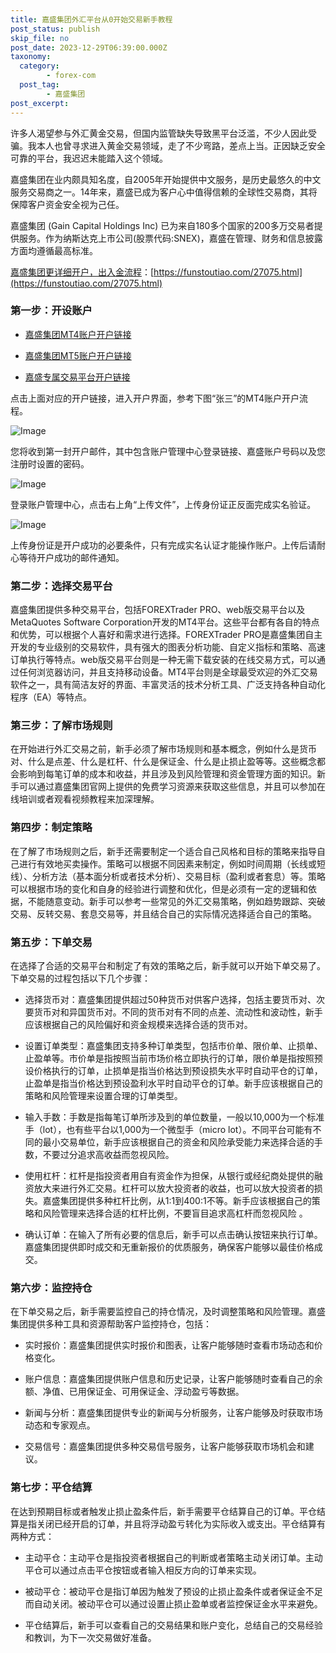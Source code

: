 ```yaml
---
title: 嘉盛集团外汇平台从0开始交易新手教程
post_status: publish
skip_file: no
post_date: 2023-12-29T06:39:00.000Z
taxonomy:
  category:
        - forex-com
  post_tag:
        - 嘉盛集团
post_excerpt: 
---
```

许多人渴望参与外汇黄金交易，但国内监管缺失导致黑平台泛滥，不少人因此受骗。我本人也曾寻求进入黄金交易领域，走了不少弯路，差点上当。正因缺乏安全可靠的平台，我迟迟未能踏入这个领域。

嘉盛集团在业内颇具知名度，自2005年开始提供中文服务，是历史最悠久的中文服务交易商之一。14年来，嘉盛已成为客户心中值得信赖的全球性交易商，其将保障客户资金安全视为己任。

嘉盛集团 (Gain Capital Holdings Inc) 已为来自180多个国家的200多万交易者提供服务。作为纳斯达克上市公司(股票代码:SNEX)，嘉盛在管理、财务和信息披露方面均遵循最高标准。

[嘉盛集团更详细开户，出入金流程](https://funstoutiao.com/27075.html)：[https://funstoutiao.com/27075.html](https://funstoutiao.com/27075.html)

### 第一步：开设账户

* [嘉盛集团MT4账户开户链接](https://s.ssgg.net/jsmt4)

* [嘉盛集团MT5账户开户链接](https://s.ssgg.net/jsmt5)

* [嘉盛专属交易平台开户链接](https://s.ssgg.net/js)

点击上面对应的开户链接，进入开户界面，参考下图“张三”的MT4账户开户流程。

![Image](https://prod-files-secure.s3.us-west-2.amazonaws.com/39ed1227-6d7d-4570-be36-9ccd4a2c4241/7a167aea-686b-400d-af59-4e18eb607a40/640.png?X-Amz-Algorithm=AWS4-HMAC-SHA256&X-Amz-Content-Sha256=UNSIGNED-PAYLOAD&X-Amz-Credential=ASIAZI2LB4666NCWU7LH%2F20250531%2Fus-west-2%2Fs3%2Faws4_request&X-Amz-Date=20250531T041308Z&X-Amz-Expires=3600&X-Amz-Security-Token=IQoJb3JpZ2luX2VjEOz%2F%2F%2F%2F%2F%2F%2F%2F%2F%2FwEaCXVzLXdlc3QtMiJHMEUCIQDrEGFlb99Nuxim%2B7a2jzb%2FIyHLCtdPES5xnbonXmVOsgIgOimiSsEAbNSZqrzg%2BZmhuWHbE3MaQ7Kv229oE6bYaeQqiAQItf%2F%2F%2F%2F%2F%2F%2F%2F%2F%2FARAAGgw2Mzc0MjMxODM4MDUiDCRsfq%2BaQ%2FfEJvUazircA1Nxe7X1OEqh%2BVpSVagNyXbCXiaNPlbMkS%2Bq1PuB6jqV7epxZeWA90cqvp6BNMWobCoNt877SK%2FPLM30t8fSmDsiPffGJY5JDNXUKoTvGF9A9vXFujdEfecHdm69hYhIvwaNbD09mSP2vkocCATpRVNgG0Y%2FdbB8f0c3FGLh%2FiYU%2BU82y25UxQJdhmvUelPJCGx058YRpSN7olDGoeTQyaIWorW9XlmvcDzu4vyQlIh2Ja1Gp3IQF0eTmf03q8zr5LjaN98NbpTnki82XiRmjgNySBJxanj%2FHL%2B6%2FlRVLp5Wovonti71EY4ggqYK%2FJgfvDt5KUcHJ7vIhNBka9JiGm2DbfG6AABnzVFOWGu2ho2zYxkm%2BZCO4xjdFTnpqquY1Pk2DjfR96RkaFoCA8HbmqDrRwwUkSEiGikUynmsEJzdgBJcUs2YquT21NFiuAPInlHemFbtHbb435ut8BJ7ce5DO4k0okkb9stjDoAV6RQ%2BjzAtQ4onczt25ZxWTOjPYG6QW6jPMItgpSVEYE8E%2BKvBXtHK3ny8HBS9EQCjZBXWQZOj99qx56LeAKOmOmnbWkzvGSovvOhPXOA%2BX%2BuQaqz9EXHfHzLC7AZR6dQoU55HJ%2FWCpvL5wROSXReOMJ7y6cEGOqUBREmMsEAjsUX5ya3SsWjM1H3qwoZ89x9jtsz6ZpJtDGauJ%2F%2BBRT6%2F1oaoThBpcnDVvraXcY8qMYsL1ysDZkw2qzugSBKVb%2FW%2BOG9AJkICyQGYvRga6Ig%2BjabKOrd1sCGVhdOvIjYcQdPBHFt5fjbBMKheOrDXyz9QpDuNXZuQrEfXNoxmJVl124jK8iO6YNvKQdIMPg5YrbBAutd3foNXIqaVRF1t&X-Amz-Signature=37c6b1331d660bf3557f604ce60ff0861cd1b06d6d05ea3ef476571a1e4e9117&X-Amz-SignedHeaders=host&x-id=GetObject)

您将收到第一封开户邮件，其中包含账户管理中心登录链接、嘉盛账户号码以及您注册时设置的密码。

![Image](https://prod-files-secure.s3.us-west-2.amazonaws.com/39ed1227-6d7d-4570-be36-9ccd4a2c4241/eaa1c6b3-2877-4284-a0e1-530e222c27fb/image.png?X-Amz-Algorithm=AWS4-HMAC-SHA256&X-Amz-Content-Sha256=UNSIGNED-PAYLOAD&X-Amz-Credential=ASIAZI2LB4666NCWU7LH%2F20250531%2Fus-west-2%2Fs3%2Faws4_request&X-Amz-Date=20250531T041308Z&X-Amz-Expires=3600&X-Amz-Security-Token=IQoJb3JpZ2luX2VjEOz%2F%2F%2F%2F%2F%2F%2F%2F%2F%2FwEaCXVzLXdlc3QtMiJHMEUCIQDrEGFlb99Nuxim%2B7a2jzb%2FIyHLCtdPES5xnbonXmVOsgIgOimiSsEAbNSZqrzg%2BZmhuWHbE3MaQ7Kv229oE6bYaeQqiAQItf%2F%2F%2F%2F%2F%2F%2F%2F%2F%2FARAAGgw2Mzc0MjMxODM4MDUiDCRsfq%2BaQ%2FfEJvUazircA1Nxe7X1OEqh%2BVpSVagNyXbCXiaNPlbMkS%2Bq1PuB6jqV7epxZeWA90cqvp6BNMWobCoNt877SK%2FPLM30t8fSmDsiPffGJY5JDNXUKoTvGF9A9vXFujdEfecHdm69hYhIvwaNbD09mSP2vkocCATpRVNgG0Y%2FdbB8f0c3FGLh%2FiYU%2BU82y25UxQJdhmvUelPJCGx058YRpSN7olDGoeTQyaIWorW9XlmvcDzu4vyQlIh2Ja1Gp3IQF0eTmf03q8zr5LjaN98NbpTnki82XiRmjgNySBJxanj%2FHL%2B6%2FlRVLp5Wovonti71EY4ggqYK%2FJgfvDt5KUcHJ7vIhNBka9JiGm2DbfG6AABnzVFOWGu2ho2zYxkm%2BZCO4xjdFTnpqquY1Pk2DjfR96RkaFoCA8HbmqDrRwwUkSEiGikUynmsEJzdgBJcUs2YquT21NFiuAPInlHemFbtHbb435ut8BJ7ce5DO4k0okkb9stjDoAV6RQ%2BjzAtQ4onczt25ZxWTOjPYG6QW6jPMItgpSVEYE8E%2BKvBXtHK3ny8HBS9EQCjZBXWQZOj99qx56LeAKOmOmnbWkzvGSovvOhPXOA%2BX%2BuQaqz9EXHfHzLC7AZR6dQoU55HJ%2FWCpvL5wROSXReOMJ7y6cEGOqUBREmMsEAjsUX5ya3SsWjM1H3qwoZ89x9jtsz6ZpJtDGauJ%2F%2BBRT6%2F1oaoThBpcnDVvraXcY8qMYsL1ysDZkw2qzugSBKVb%2FW%2BOG9AJkICyQGYvRga6Ig%2BjabKOrd1sCGVhdOvIjYcQdPBHFt5fjbBMKheOrDXyz9QpDuNXZuQrEfXNoxmJVl124jK8iO6YNvKQdIMPg5YrbBAutd3foNXIqaVRF1t&X-Amz-Signature=7c06850110c7fd0c7ac77241cd0b5092ec305213a458d6d3cbcd7c7d1fcde7ea&X-Amz-SignedHeaders=host&x-id=GetObject)

登录账户管理中心，点击右上角“上传文件”，上传身份证正反面完成实名验证。

![Image](https://prod-files-secure.s3.us-west-2.amazonaws.com/39ed1227-6d7d-4570-be36-9ccd4a2c4241/54090639-09fc-46b4-a135-e0289f707147/image.png?X-Amz-Algorithm=AWS4-HMAC-SHA256&X-Amz-Content-Sha256=UNSIGNED-PAYLOAD&X-Amz-Credential=ASIAZI2LB4666NCWU7LH%2F20250531%2Fus-west-2%2Fs3%2Faws4_request&X-Amz-Date=20250531T041308Z&X-Amz-Expires=3600&X-Amz-Security-Token=IQoJb3JpZ2luX2VjEOz%2F%2F%2F%2F%2F%2F%2F%2F%2F%2FwEaCXVzLXdlc3QtMiJHMEUCIQDrEGFlb99Nuxim%2B7a2jzb%2FIyHLCtdPES5xnbonXmVOsgIgOimiSsEAbNSZqrzg%2BZmhuWHbE3MaQ7Kv229oE6bYaeQqiAQItf%2F%2F%2F%2F%2F%2F%2F%2F%2F%2FARAAGgw2Mzc0MjMxODM4MDUiDCRsfq%2BaQ%2FfEJvUazircA1Nxe7X1OEqh%2BVpSVagNyXbCXiaNPlbMkS%2Bq1PuB6jqV7epxZeWA90cqvp6BNMWobCoNt877SK%2FPLM30t8fSmDsiPffGJY5JDNXUKoTvGF9A9vXFujdEfecHdm69hYhIvwaNbD09mSP2vkocCATpRVNgG0Y%2FdbB8f0c3FGLh%2FiYU%2BU82y25UxQJdhmvUelPJCGx058YRpSN7olDGoeTQyaIWorW9XlmvcDzu4vyQlIh2Ja1Gp3IQF0eTmf03q8zr5LjaN98NbpTnki82XiRmjgNySBJxanj%2FHL%2B6%2FlRVLp5Wovonti71EY4ggqYK%2FJgfvDt5KUcHJ7vIhNBka9JiGm2DbfG6AABnzVFOWGu2ho2zYxkm%2BZCO4xjdFTnpqquY1Pk2DjfR96RkaFoCA8HbmqDrRwwUkSEiGikUynmsEJzdgBJcUs2YquT21NFiuAPInlHemFbtHbb435ut8BJ7ce5DO4k0okkb9stjDoAV6RQ%2BjzAtQ4onczt25ZxWTOjPYG6QW6jPMItgpSVEYE8E%2BKvBXtHK3ny8HBS9EQCjZBXWQZOj99qx56LeAKOmOmnbWkzvGSovvOhPXOA%2BX%2BuQaqz9EXHfHzLC7AZR6dQoU55HJ%2FWCpvL5wROSXReOMJ7y6cEGOqUBREmMsEAjsUX5ya3SsWjM1H3qwoZ89x9jtsz6ZpJtDGauJ%2F%2BBRT6%2F1oaoThBpcnDVvraXcY8qMYsL1ysDZkw2qzugSBKVb%2FW%2BOG9AJkICyQGYvRga6Ig%2BjabKOrd1sCGVhdOvIjYcQdPBHFt5fjbBMKheOrDXyz9QpDuNXZuQrEfXNoxmJVl124jK8iO6YNvKQdIMPg5YrbBAutd3foNXIqaVRF1t&X-Amz-Signature=811401c26d874adf73a24003c9b3e5f9b2875dd5bd070f2dd5603ce81e146fda&X-Amz-SignedHeaders=host&x-id=GetObject)

上传身份证是开户成功的必要条件，只有完成实名认证才能操作账户。上传后请耐心等待开户成功的邮件通知。

### 第二步：选择交易平台

嘉盛集团提供多种交易平台，包括FOREXTrader PRO、web版交易平台以及MetaQuotes Software Corporation开发的MT4平台。这些平台都有各自的特点和优势，可以根据个人喜好和需求进行选择。FOREXTrader PRO是嘉盛集团自主开发的专业级别的交易软件，具有强大的图表分析功能、自定义指标和策略、高速订单执行等特点。web版交易平台则是一种无需下载安装的在线交易方式，可以通过任何浏览器访问，并且支持移动设备。MT4平台则是全球最受欢迎的外汇交易软件之一，具有简洁友好的界面、丰富灵活的技术分析工具、广泛支持各种自动化程序（EA）等特点。

### 第三步：了解市场规则

在开始进行外汇交易之前，新手必须了解市场规则和基本概念，例如什么是货币对、什么是点差、什么是杠杆、什么是保证金、什么是止损止盈等等。这些概念都会影响到每笔订单的成本和收益，并且涉及到风险管理和资金管理方面的知识。新手可以通过嘉盛集团官网上提供的免费学习资源来获取这些信息，并且可以参加在线培训或者观看视频教程来加深理解。

### 第四步：制定策略

在了解了市场规则之后，新手还需要制定一个适合自己风格和目标的策略来指导自己进行有效地买卖操作。策略可以根据不同因素来制定，例如时间周期（长线或短线）、分析方法（基本面分析或者技术分析）、交易目标（盈利或者套息）等。策略可以根据市场的变化和自身的经验进行调整和优化，但是必须有一定的逻辑和依据，不能随意变动。新手可以参考一些常见的外汇交易策略，例如趋势跟踪、突破交易、反转交易、套息交易等，并且结合自己的实际情况选择适合自己的策略。

### 第五步：下单交易

在选择了合适的交易平台和制定了有效的策略之后，新手就可以开始下单交易了。下单交易的过程包括以下几个步骤：

* 选择货币对：嘉盛集团提供超过50种货币对供客户选择，包括主要货币对、次要货币对和异国货币对。不同的货币对有不同的点差、流动性和波动性，新手应该根据自己的风险偏好和资金规模来选择合适的货币对。

* 设置订单类型：嘉盛集团支持多种订单类型，包括市价单、限价单、止损单、止盈单等。市价单是指按照当前市场价格立即执行的订单，限价单是指按照预设价格执行的订单，止损单是指当价格达到预设损失水平时自动平仓的订单，止盈单是指当价格达到预设盈利水平时自动平仓的订单。新手应该根据自己的策略和风险管理来设置合理的订单类型。

* 输入手数：手数是指每笔订单所涉及到的单位数量，一般以10,000为一个标准手（lot），也有些平台以1,000为一个微型手（micro lot）。不同平台可能有不同的最小交易单位，新手应该根据自己的资金和风险承受能力来选择合适的手数，不要过分追求高收益而忽视风险。

* 使用杠杆：杠杆是指投资者用自有资金作为担保，从银行或经纪商处提供的融资放大来进行外汇交易。杠杆可以放大投资者的收益，也可以放大投资者的损失。嘉盛集团提供多种杠杆比例，从1:1到400:1不等。新手应该根据自己的策略和风险管理来选择合适的杠杆比例，不要盲目追求高杠杆而忽视风险 。

* 确认订单：在输入了所有必要的信息后，新手可以点击确认按钮来执行订单。嘉盛集团提供即时成交和无重新报价的优质服务，确保客户能够以最佳价格成交。

### 第六步：监控持仓

在下单交易之后，新手需要监控自己的持仓情况，及时调整策略和风险管理。嘉盛集团提供多种工具和资源帮助客户监控持仓，包括：

* 实时报价：嘉盛集团提供实时报价和图表，让客户能够随时查看市场动态和价格变化。

* 账户信息：嘉盛集团提供账户信息和历史记录，让客户能够随时查看自己的余额、净值、已用保证金、可用保证金、浮动盈亏等数据。

* 新闻与分析：嘉盛集团提供专业的新闻与分析服务，让客户能够及时获取市场动态和专家观点。

* 交易信号：嘉盛集团提供多种交易信号服务，让客户能够获取市场机会和建议。

### 第七步：平仓结算

在达到预期目标或者触发止损止盈条件后，新手需要平仓结算自己的订单。平仓结算是指关闭已经开启的订单，并且将浮动盈亏转化为实际收入或支出。平仓结算有两种方式：

* 主动平仓：主动平仓是指投资者根据自己的判断或者策略主动关闭订单。主动平仓可以通过点击平仓按钮或者输入相反方向的订单来实现。

* 被动平仓：被动平仓是指订单因为触发了预设的止损止盈条件或者保证金不足而自动关闭。被动平仓可以通过设置止损止盈单或者监控保证金水平来避免。

* 平仓结算后，新手可以查看自己的交易结果和账户变化，总结自己的交易经验和教训，为下一次交易做好准备。